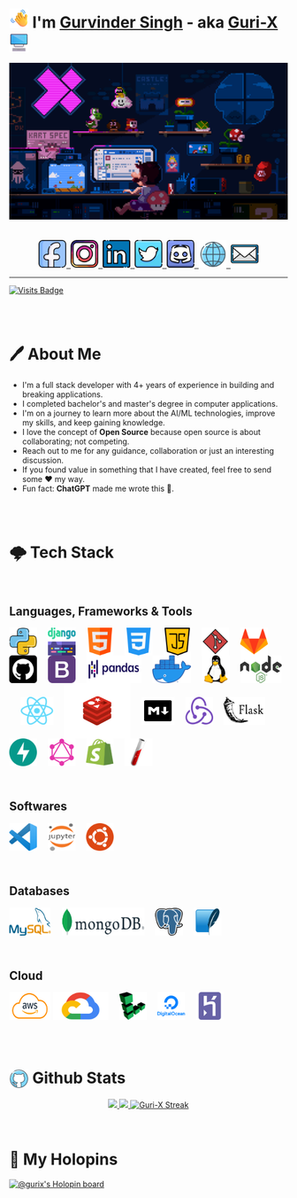 # <img src="./assets/images/waving_hand.png" width="35" height="35"> I'm [Gurvinder Singh](https://gurvindersingh.me) - aka [Guri-X](https://github.com/Guri-X) &nbsp;<img src="./assets/images/desktop.png" width="35" height="35" align="center">

<div align="center">
    <img src="./assets/gifs/header.gif" width="600">
</div>
<br><br>

<div align="center">
    <a href="https://www.facebook.com/gurvindersingh.singh.792303/" target="_blank">
        <img src="./assets/images/facebook.png" width="50" height="50">&nbsp;
    </a>
    <a href="https://www.instagram.com/_guridev_/" target="_blank">
        <img src="./assets/images/instagram.png" width="50" height="50">&nbsp;
    </a>
    <a href="https://www.linkedin.com/in/gurvinder-singh-360691123/" target="_blank">
        <img src="./assets/images/linkedin.png" width="50" height="50">&nbsp;
    </a>
    <a href="https://twitter.com/Guri_XD" target="_blank">
        <img src="./assets/images/twitter.png" width="50" height="50">&nbsp;
    </a>
    <a href="https://discordapp.com/users/GuriX#5028" target="_blank">
        <img src="./assets/images/discord.png" width="50" height="50">&nbsp;
    </a>
    <a href="https://gurvindersingh.me" target="_blank">
        <img src="./assets/images/portfolio_website.png" width="50" height="50">&nbsp;
    </a>
    <a href="mailto:guri.developer97@gmail.com" target="_blank">
        <img src="./assets/images/email.png" width="50" height="50">
    </a>
</div>

---

[![Visits Badge](https://badges.pufler.dev/visits/Guri-X/Guri-X?label=Visitors%20Count&style=for-the-badge&color=dc4f84)](https://github.com/Guri-X)

<br><br>

# 🖊️ About Me

- I'm a full stack developer with 4+ years of experience in building and breaking applications.
- I completed bachelor's and master's degree in computer applications.
- I'm on a journey to learn more about the AI/ML technologies, improve my skills, and keep gaining knowledge.
- I love the concept of **Open Source** because open source is about collaborating; not competing.
- Reach out to me for any guidance, collaboration or just an interesting discussion.
- If you found value in something that I have created, feel free to send some ❤️ my way.
- Fun fact: **ChatGPT** made me wrote this 🤖.

<br><br>

# 🌩️ Tech Stack

<br>

## Languages, Frameworks & Tools

<img src="./assets/tech_stack/python.png" width="50" height="50" align="center">&nbsp;&nbsp;&nbsp;&nbsp;
<img src="./assets/tech_stack/django.png" width="50" height="50" align="center">&nbsp;&nbsp;&nbsp;&nbsp;
<img src="./assets/tech_stack/html.png" width="50" height="50" align="center">&nbsp;&nbsp;&nbsp;&nbsp;
<img src="./assets/tech_stack/css.png" width="50" height="50" align="center">&nbsp;&nbsp;&nbsp;&nbsp;
<img src="./assets/tech_stack/javascript.png" width="50" height="50" align="center">&nbsp;&nbsp;&nbsp;&nbsp;
<img src="./assets/tech_stack/git.png" width="50" height="50" align="center">&nbsp;&nbsp;&nbsp;&nbsp;
<img src="./assets/tech_stack/gitlab.png" width="50" height="50" align="center">&nbsp;&nbsp;&nbsp;&nbsp;
<img src="./assets/tech_stack/github.png" width="50" height="50" align="center">&nbsp;&nbsp;&nbsp;&nbsp;
<img src="./assets/tech_stack/bootstrap.png" width="50" height="50" align="center">&nbsp;&nbsp;&nbsp;&nbsp;
<img src="./assets/tech_stack/pandas.png" width="100" height="50" align="center">&nbsp;&nbsp;&nbsp;&nbsp;
<img src="./assets/tech_stack/docker.png" width="70" height="50" align="center">&nbsp;&nbsp;&nbsp;&nbsp;
<img src="./assets/tech_stack/linux.png" width="50" height="50" align="center">&nbsp;&nbsp;&nbsp;&nbsp;
<img src="./assets/tech_stack/nodejs.png" width="75" height="50" align="center">&nbsp;&nbsp;&nbsp;&nbsp;
<img src="./assets/tech_stack/react.png" width="60" height="50" align="center">&nbsp;&nbsp;&nbsp;&nbsp;
<img src="./assets/tech_stack/redis.png" width="120" height="100" align="center">&nbsp;&nbsp;&nbsp;&nbsp;
<img src="./assets/tech_stack/markdown.png" width="60" height="50" align="center">&nbsp;&nbsp;&nbsp;&nbsp;
<img src="./assets/tech_stack/redux.svg" width="50" height="50" align="center">&nbsp;&nbsp;&nbsp;&nbsp;
<img src="./assets/tech_stack/flask.png" width="75" height="50" align="center">&nbsp;&nbsp;&nbsp;&nbsp;
<img src="./assets/tech_stack/fastapi.svg" width="50" height="50" align="center">&nbsp;&nbsp;&nbsp;&nbsp;
<img src="./assets/tech_stack/graphql.png" width="50" height="50" align="center">&nbsp;&nbsp;&nbsp;&nbsp;
<img src="./assets/tech_stack/shopify.png" width="50" height="50" align="center">&nbsp;&nbsp;&nbsp;&nbsp;
<img src="./assets/tech_stack/jekyll.webp" width="50" height="50" align="center">&nbsp;&nbsp;&nbsp;&nbsp;

<br>

## Softwares

<img src="./assets/tech_stack/vscode.png" width="50" height="50" align="center">&nbsp;&nbsp;&nbsp;&nbsp;
<img src="./assets/tech_stack/jupyter_notebook.png" width="50" height="50" align="center">&nbsp;&nbsp;&nbsp;&nbsp;
<img src="./assets/tech_stack/ubuntu.png" width="50" height="50" align="center">&nbsp;&nbsp;&nbsp;&nbsp;

<br>

## Databases

<img src="./assets/tech_stack/mysql.png" width="75" height="50" align="center">&nbsp;&nbsp;&nbsp;&nbsp;
<img src="./assets/tech_stack/mongodb.png" width="150" height="50" align="center">&nbsp;&nbsp;&nbsp;&nbsp;
<img src="./assets/tech_stack/postgresql.png" width="50" height="50" align="center">&nbsp;&nbsp;&nbsp;&nbsp;
<img src="./assets/tech_stack/sqlite.png" width="50" height="50" align="center">&nbsp;&nbsp;&nbsp;&nbsp;

<br>

## Cloud

<img src="./assets/tech_stack/aws.png" width="75" height="50" align="center">
<img src="./assets/tech_stack/gcp.png" width="100" height="50" align="center">&nbsp;&nbsp;&nbsp;&nbsp;
<img src="./assets/tech_stack/linode.png" width="50" height="50" align="center">&nbsp;&nbsp;&nbsp;&nbsp;
<img src="./assets/tech_stack/digitalocean.png" width="50" height="50" align="center">&nbsp;&nbsp;&nbsp;&nbsp;
<img src="./assets/tech_stack/heroku.png" width="50" height="50" align="center">&nbsp;&nbsp;&nbsp;&nbsp;

<br><br>

# <img src="./assets/images/github.png" width="35" height="35" align="center"> Github Stats

<div align="center">
    <a href="https://github.com/Guri-X">
        <img height="180em" src="https://github-readme-stats.vercel.app/api?username=Guri-X&show_icons=true&theme=radical&include_all_commits=true&count_private=true"/>
        <img height="180em" src="https://github-readme-stats.vercel.app/api/top-langs/?username=Guri-X&layout=compact&theme=radical&langs_count=8"/>
        <img src="https://github-readme-streak-stats.herokuapp.com/?user=Guri-X&title_color=dc4f84&icon_color=dc4f84&show_owner=true&theme=radical" alt="Guri-X Streak"/>
    </a>
</div>
<br><br>

# 📌 My Holopins

[![@gurix's Holopin board](https://holopin.me/gurix)](https://holopin.io/@gurix)